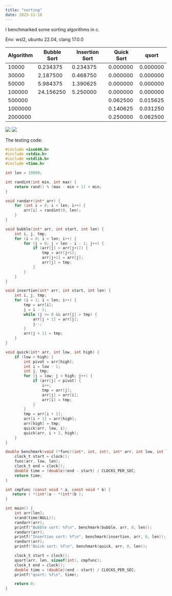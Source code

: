 ```yaml
---
title: "sorting"
date: 2023-11-18
---
```


I benchmarked some sorting algorithms in c.

Env: wsl2, ubuntu 22.04, clang 17.0.0

| Algorithm | Bubble Sort | Insertion Sort | Quick Sort | qsort |
| --------- | ----------- | -------------- | ---------- | ----- |
| 10000     | 0.234375    | 0.234375       | 0.000000   | 0.000000 |
| 30000     | 2.187500    | 0.468750       | 0.000000   | 0.000000 |
| 50000     | 5.984375    | 1.390625       | 0.000000   | 0.000000 |
| 100000    | 24.156250   | 5.250000       | 0.000000   | 0.000000 |
| 500000    |     |        | 0.062500   | 0.015625 |
| 1000000   |     |        | 0.140625   | 0.031250 |
| 2000000   |     |        | 0.250000   | 0.062500 |

![](https://github.com/Dan-k391/dan-k391.github.io/blob/8868b38d22a41f29ea4b0b34f2724f82baf59705/images/sorting1.png?raw=true)
![](https://github.com/Dan-k391/dan-k391.github.io/blob/8868b38d22a41f29ea4b0b34f2724f82baf59705/images/sorting2.png?raw=true)

The testing code:
```c
#include <iso646.h>
#include <stdio.h>
#include <stdlib.h>
#include <time.h>

int len = 10000;

int randint(int min, int max) {
    return rand() % (max - min + 1) + min;
}

void randarr(int* arr) {
    for (int i = 0; i < len; i++) {
        arr[i] = randint(0, len);
    }
}

void bubble(int* arr, int start, int len) {
    int i, j, tmp;
    for (i = 0; i < len; i++) {
        for (j = 0; j < len - i - 1; j++) {
            if (arr[j] > arr[j+1]) {
                tmp = arr[j+1];
                arr[j+1] = arr[j];
                arr[j] = tmp;
            }
        }
    }
}

void insertion(int* arr, int start, int len) {
    int i, j, tmp;
    for (i = 1; i < len; i++) {
        tmp = arr[i];
        j = i - 1;
        while (j >= 0 && arr[j] > tmp) {
            arr[j + 1] = arr[j];
            j--;
        }
        arr[j + 1] = tmp;
    }
}

void quick(int* arr, int low, int high) {
    if (low < high) {
        int pivot = arr[high];
        int i = low - 1;
        int j, tmp;
        for (j = low; j < high; j++) {
            if (arr[j] < pivot) {
                i++;
                tmp = arr[j];
                arr[j] = arr[i];
                arr[i] = tmp;
            }
        }
        tmp = arr[i + 1];
        arr[i + 1] = arr[high];
        arr[high] = tmp;
        quick(arr, low, i);
        quick(arr, i + 2, high);
    }
}

double benchmark(void (*func)(int*, int, int), int* arr, int low, int len) {
    clock_t start = clock();
    func(arr, low, len);
    clock_t end = clock();
    double time = (double)(end - start) / CLOCKS_PER_SEC;
    return time;
}

int cmpfunc (const void * a, const void * b) {
   return ( *(int*)a - *(int*)b );
}

int main() {
    int arr[len];
    srand(time(NULL));
    randarr(arr);
    printf("Bubble sort: %f\n", benchmark(bubble, arr, 0, len));
    randarr(arr);
    printf("Insertion sort: %f\n", benchmark(insertion, arr, 0, len));
    randarr(arr);
    printf("Quick sort: %f\n", benchmark(quick, arr, 0, len));

    clock_t start = clock();
    qsort(arr, len, sizeof(int), cmpfunc);
    clock_t end = clock();
    double time = (double)(end - start) / CLOCKS_PER_SEC;
    printf("qsort: %f\n", time);

    return 0;
}
```
